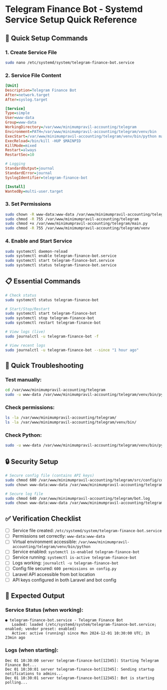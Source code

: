 # Telegram Finance Bot - Systemd Service Setup Quick Reference

## 🚀 Quick Setup Commands

### 1. Create Service File
```bash
sudo nano /etc/systemd/system/telegram-finance-bot.service
```

### 2. Service File Content
```ini
[Unit]
Description=Telegram Finance Bot
After=network.target
After=syslog.target

[Service]
Type=simple
User=www-data
Group=www-data
WorkingDirectory=/var/www/minimumpravil-accounting/telegram
Environment=PATH=/var/www/minimumpravil-accounting/telegram/venv/bin
ExecStart=/var/www/minimumpravil-accounting/telegram/venv/bin/python main.py
ExecReload=/bin/kill -HUP $MAINPID
KillMode=mixed
Restart=always
RestartSec=10

# Logging
StandardOutput=journal
StandardError=journal
SyslogIdentifier=telegram-finance-bot

[Install]
WantedBy=multi-user.target
```

### 3. Set Permissions
```bash
sudo chown -R www-data:www-data /var/www/minimumpravil-accounting/telegram
sudo chmod -R 755 /var/www/minimumpravil-accounting/telegram
sudo chmod +x /var/www/minimumpravil-accounting/telegram/main.py
sudo chmod -R 755 /var/www/minimumpravil-accounting/telegram/venv
```

### 4. Enable and Start Service
```bash
sudo systemctl daemon-reload
sudo systemctl enable telegram-finance-bot.service
sudo systemctl start telegram-finance-bot.service
sudo systemctl status telegram-finance-bot.service
```

## 📋 Essential Commands

```bash
# Check status
sudo systemctl status telegram-finance-bot

# Start/Stop/Restart
sudo systemctl start telegram-finance-bot
sudo systemctl stop telegram-finance-bot
sudo systemctl restart telegram-finance-bot

# View logs (live)
sudo journalctl -u telegram-finance-bot -f

# View recent logs
sudo journalctl -u telegram-finance-bot --since "1 hour ago"
```

## 🔧 Quick Troubleshooting

### Test manually:
```bash
cd /var/www/minimumpravil-accounting/telegram
sudo -u www-data /var/www/minimumpravil-accounting/telegram/venv/bin/python main.py
```

### Check permissions:
```bash
ls -la /var/www/minimumpravil-accounting/telegram/
ls -la /var/www/minimumpravil-accounting/telegram/venv/bin/
```

### Check Python:
```bash
sudo -u www-data /var/www/minimumpravil-accounting/telegram/venv/bin/python --version
```

## 🔒 Security Setup
```bash
# Secure config file (contains API keys)
sudo chmod 600 /var/www/minimumpravil-accounting/telegram/src/config/config.py
sudo chown www-data:www-data /var/www/minimumpravil-accounting/telegram/src/config/config.py

# Secure log file
sudo chmod 640 /var/www/minimumpravil-accounting/telegram/bot.log
sudo chown www-data:www-data /var/www/minimumpravil-accounting/telegram/bot.log
```

## ✅ Verification Checklist

- [ ] Service file created: `/etc/systemd/system/telegram-finance-bot.service`
- [ ] Permissions set correctly: `www-data:www-data`
- [ ] Virtual environment accessible: `/var/www/minimumpravil-accounting/telegram/venv/bin/python`
- [ ] Service enabled: `systemctl is-enabled telegram-finance-bot`
- [ ] Service running: `systemctl is-active telegram-finance-bot`
- [ ] Logs working: `journalctl -u telegram-finance-bot`
- [ ] Config file secured: `600 permissions on config.py`
- [ ] Laravel API accessible from bot location
- [ ] API keys configured in both Laravel and bot config

## 🎯 Expected Output

### Service Status (when working):
```
● telegram-finance-bot.service - Telegram Finance Bot
   Loaded: loaded (/etc/systemd/system/telegram-finance-bot.service; enabled; vendor preset: enabled)
   Active: active (running) since Mon 2024-12-01 10:30:00 UTC; 1h 23min ago
```

### Logs (when starting):
```
Dec 01 10:30:00 server telegram-finance-bot[12345]: Starting Telegram Finance Bot...
Dec 01 10:30:01 server telegram-finance-bot[12345]: Sending startup notifications to admins...
Dec 01 10:30:01 server telegram-finance-bot[12345]: Bot is starting polling...
``` 